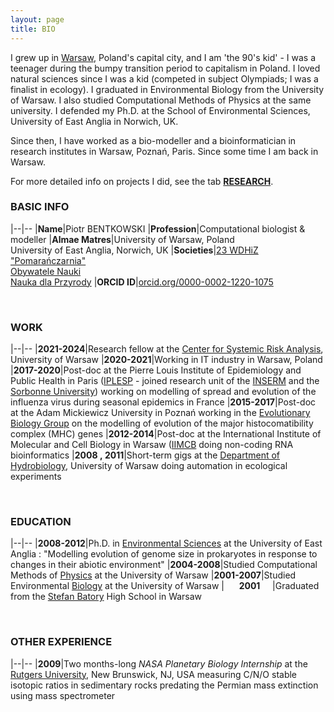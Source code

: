 ```yaml
---
layout: page
title: BIO
---
```


I grew up in [Warsaw](https://warsawtour.pl/en/sightseeing-routes/), Poland's capital city, and I am 'the 90's kid' - I was a teenager during the bumpy transition period to capitalism in Poland. I loved natural sciences since I was a kid (competed in subject Olympiads; I was a finalist in ecology). I graduated in Environmental Biology from the University of Warsaw. I also studied Computational Methods of Physics at the same university. I defended my Ph.D. at the School of Environmental Sciences, University of East Anglia in Norwich, UK.

Since then, I have worked as a bio-modeller and a bioinformatician in research institutes in Warsaw, Poznań, Paris. Since some time I am back in Warsaw.

For more detailed info on projects I did, see the tab [**RESEARCH**](/3_RESEARCH).


### BASIC INFO

|--|--
|**Name**|Piotr BENTKOWSKI
|**Profession**|Computational biologist & modeller
|**Almae Matres**|University of Warsaw, Poland<br>University of East Anglia, Norwich, UK
|**Societies**|[23 WDHiZ "Pomarańczarnia"](https://pl.wikipedia.org/wiki/Szczep_23_Warszawskich_Dru%C5%BCyn_Harcerskich_i_Zuchowych_%E2%80%9EPomara%C5%84czarnia%E2%80%9D)<br>[Obywatele Nauki](http://obywatelenauki.pl/about-us/)<br>[Nauka dla Przyrody](https://naukadlaprzyrody.pl/o-nas/)
|**ORCID ID**|[orcid.org/0000-0002-1220-1075](https://orcid.org/0000-0002-1220-1075)

&nbsp;

### WORK

|--|--
|**2021-2024**|Research fellow at the [Center for Systemic Risk Analysis](http://cbrs.uw.edu.pl/about/), University of Warsaw
|**2020-2021**|Working in IT industry in Warsaw, Poland
|**2017-2020**|Post-doc at the Pierre Louis Institute of Epidemiology and Public Health in Paris ([IPLESP](https://iplesp.fr/en) - joined research unit of the [INSERM](https://www.inserm.fr/en) and the [Sorbonne University](http://sante.sorbonne-universite.fr/)) working on modelling of spread and evolution of the influenza virus during seasonal epidemics in France
|**2015-2017**|Post-doc at the Adam Mickiewicz University in Poznań working in the [Evolutionary Biology Group](http://evobio.home.amu.edu.pl/) on the modelling of evolution of the major histocomatibility complex (MHC) genes
|**2012-2014**|Post-doc at the International Institute of Molecular and Cell Biology in Warsaw ([IIMCB](https://www.iimcb.gov.pl/en/about-us) doing non-coding RNA bioinformatics
|**2008&nbsp;,&nbsp;2011**|Short-term gigs at the [Department of Hydrobiology](https://hydro.biol.uw.edu.pl/), University of Warsaw doing automation in ecological experiments

&nbsp;

### EDUCATION

|--|--
|**2008-2012**|Ph.D. in [Environmental Sciences](https://www.uea.ac.uk/environmental-sciences) at the University of East Anglia : "Modelling evolution of genome size in prokaryotes in response to changes in their abiotic environment"
|**2004-2008**|Studied Computational Methods of [Physics](https://www.fuw.edu.pl/faculty-of-physics-home.html) at the University of Warsaw
|**2001-2007**|Studied Environmental [Biology](http://www.biol.uw.edu.pl/en/) at the University of Warsaw
|&nbsp;&nbsp;&nbsp;&nbsp;&nbsp;&nbsp;**2001**&nbsp;&nbsp;&nbsp;&nbsp;&nbsp;|Graduated from the [Stefan Batory](https://en.wikipedia.org/wiki/Stefan_Batory_Gymnasium_and_Lyceum_%28Warsaw,_Poland%29) High School in Warsaw

&nbsp;

### OTHER EXPERIENCE

|--|--
|**2009**|Two months-long *NASA Planetary Biology Internship* at the [Rutgers University](https://newbrunswick.rutgers.edu/), New Brunswick, NJ, USA measuring C/N/O stable isotopic ratios in sedimentary rocks predating the Permian mass extinction using mass spectrometer